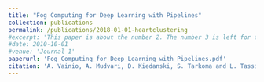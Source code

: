 ```yaml
---
title: "Fog Computing for Deep Learning with Pipelines"
collection: publications
permalink: /publications/2018-01-01-heartclustering
#excerpt: 'This paper is about the number 2. The number 3 is left for future work.'
#date: 2010-10-01
#venue: 'Journal 1'
paperurl: 'Fog_Computing_for_Deep_Learning_with_Pipelines.pdf'
citation: 'A. Vainio, A. Mudvari, D. Kiedanski, S. Tarkoma and L. Tassiulas, "Fog Computing for Deep Learning with Pipelines," 2023 IEEE 7th International Conference on Fog and Edge Computing (ICFEC), Bangalore, India, 2023, pp. 64-72, doi: 10.1109/ICFEC57925.2023.00017'
---
```




